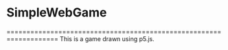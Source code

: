 # SimpleWebGame
===================================================================
This is a game drawn using p5.js.
